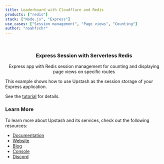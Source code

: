 ```yaml
---
title: Leaderboard with Cloudflare and Redis
products: ["redis"]
stack: ["Node.js", "Express"]
use_cases: ["Session management", "Page views", "Counting"]
author: "noahfschr"
---
```



<br />
<div align="center">


  <h3 align="center">Express Session with Serverless Redis</h3>

  <p align="center">
   Express app with Redis session management for counting and displaying page views on specific routes
  </p>
</div>

This example shows how to use Upstash as the session storage of your Express application.

See the [tutorial](https://docs.upstash.com/docs/tutorials/express_session) for details.

### Learn More

To learn more about Upstash and its services, check out the following resources:

- [Documentation](https://docs.upstash.com)
- [Website](https://upstash.com)
- [Blog](https://upstash.com/blog)
- [Console](https://console.upstash.com)
- [Discord](https://upstash.com/discord)
